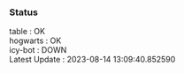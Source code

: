 ### Status


table : OK  
hogwarts : OK  
icy-bot : DOWN  
Latest Update : 2023-08-14 13:09:40.852590
